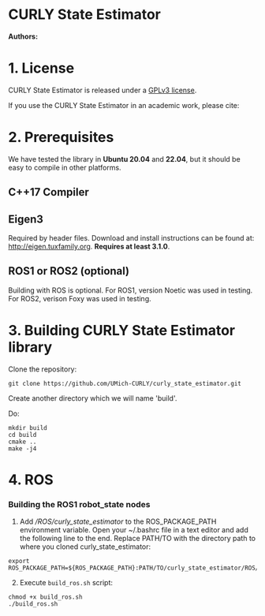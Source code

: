 # CURLY State Estimator
**Authors:** 

# 1. License
CURLY State Estimator is released under a [GPLv3 license](https://github.com/UMich-CURLY/curly_state_estimator/blob/main/LICENSE). 

If you use the CURLY State Estimator in an academic work, please cite:


# 2. Prerequisites
We have tested the library in **Ubuntu 20.04** and **22.04**, but it should be easy to compile in other platforms.

## C++17 Compiler

## Eigen3
Required by header files. Download and install instructions can be found at: http://eigen.tuxfamily.org. **Requires at least 3.1.0**.

## ROS1 or ROS2 (optional)
Building with ROS is optional. For ROS1, version Noetic was used in testing. For ROS2, verison Foxy was used in testing.

# 3. Building CURLY State Estimator library

Clone the repository:
```
git clone https://github.com/UMich-CURLY/curly_state_estimator.git
```
Create another directory which we will name 'build'.

Do:

```
mkdir build
cd build
cmake ..
make -j4
```

# 4. ROS
### Building the ROS1 robot_state nodes
1. Add */ROS/curly_state_estimator* to the ROS_PACKAGE_PATH environment variable. Open your ~/.bashrc file in a text editor and add the following line to the end. Replace PATH/TO with the directory path to where you cloned curly_state_estimator:

  ```
  export ROS_PACKAGE_PATH=${ROS_PACKAGE_PATH}:PATH/TO/curly_state_estimator/ROS/curly_state_estimator
  ```
  
2. Execute `build_ros.sh` script:

  ```
  chmod +x build_ros.sh
  ./build_ros.sh
  ```
